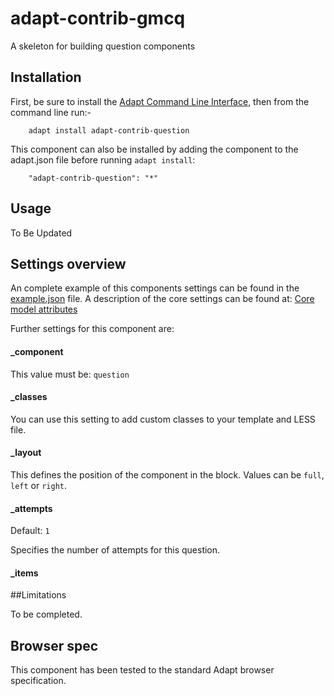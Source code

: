 # adapt-contrib-gmcq

A skeleton for building question components

## Installation


First, be sure to install the [Adapt Command Line Interface](https://github.com/adaptlearning/adapt-cli), then from the command line run:-

        adapt install adapt-contrib-question

This component can also be installed by adding the component to the adapt.json file before running `adapt install`:

        "adapt-contrib-question": "*"

## Usage

To Be Updated

## Settings overview
 
An complete example of this components settings can be found in the [example.json](https://github.com/adaptlearning/adapt-contrib-gmcq/blob/master/example.json) file. A description of the core settings can be found at: [Core model attributes](https://github.com/adaptlearning/adapt_framework/wiki/Core-model-attributes)

Further settings for this component are:

#### _component

This value must be: `question`

#### _classes

You can use this setting to add custom classes to your template and LESS file.

#### _layout

This defines the position of the component in the block. Values can be `full`, `left` or `right`. 

#### _attempts

Default: `1`

Specifies the number of attempts for this question.

#### _items

##Limitations
 
To be completed.

## Browser spec

This component has been tested to the standard Adapt browser specification.
